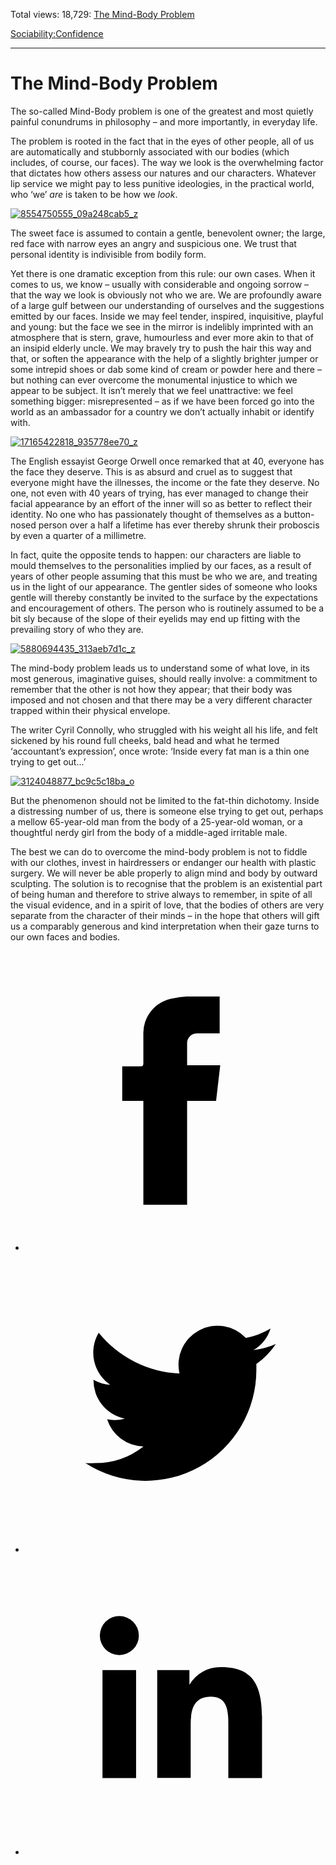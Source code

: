 Total views: 18,729: [The Mind-Body Problem](https://www.theschooloflife.com/thebookoflife/the-mind-body-problem/)

[Sociability:](https://www.theschooloflife.com/thebookoflife/category/sociability/)[Confidence](https://www.theschooloflife.com/thebookoflife/category/sociability/confidence/)

* * *

# The Mind-Body Problem
<style>
						.alignnone {
  display: block;
  margin-left: auto;
  margin-right: auto;
  align: center:
}

.addtoany_share_save_container {
display:none;
}

.wp-block-image {
		display: block;
  margin-left: auto;
  margin-right: auto;
  width: 50%;
}

.aligncenter {
display: block;
  margin-left: auto;
  margin-right: auto;
  align: center:
}

@media only screen and (max-width: 500px) {
  .wp-block-image {
		display: block;
  margin-left: auto;
  margin-right: auto;
  width: 100%;
} }

h1 {max-width: 600px !important;
}
.s18-single-post .content-area .site-main article .post-cat-header-display + .old-wrapper p {
    font-size: 1.200em
}
						</style>

The so-called Mind-Body problem is one of the greatest and most quietly painful conundrums in philosophy – and more importantly, in everyday life.

The problem is rooted in the fact that in the eyes of other people, all of us are automatically and stubbornly associated with our bodies (which includes, of course, our faces). The way we look is the overwhelming factor that dictates how others assess our natures and our characters. Whatever lip service we might pay to less punitive ideologies, in the practical world, who ‘we’ _are_ is taken to be how we _look_.

[![8554750555_09a248cab5_z](https://www.theschooloflife.com/thebookoflife/wp-content/uploads/2016/10/8554750555_09a248cab5_z.jpg)](http://www.thebookoflife.org/wp-content/uploads/2016/10/8554750555_09a248cab5_z.jpg)

The sweet face is assumed to contain a gentle, benevolent owner; the large, red face with narrow eyes an angry and suspicious one. We trust that personal identity is indivisible from bodily form.

Yet there is one dramatic exception from this rule: our own cases. When it comes to us, we know – usually with considerable and ongoing sorrow – that the way we look is obviously not who we are. We are profoundly aware of a large gulf between our understanding of ourselves and the suggestions emitted by our faces. Inside we may feel tender, inspired, inquisitive, playful and young: but the face we see in the mirror is indelibly imprinted with an atmosphere that is stern, grave, humourless and ever more akin to that of an insipid elderly uncle. We may bravely try to push the hair this way and that, or soften the appearance with the help of a slightly brighter jumper or some intrepid shoes or dab some kind of cream or powder here and there – but nothing can ever overcome the monumental injustice to which we appear to be subject. It isn’t merely that we feel unattractive: we feel something bigger: misrepresented – as if we have been forced go into the world as an ambassador for a country we don’t actually inhabit or identify with.

[![17165422818_935778ee70_z](https://www.theschooloflife.com/thebookoflife/wp-content/uploads/2016/10/17165422818_935778ee70_z.jpg)](http://www.thebookoflife.org/wp-content/uploads/2016/10/17165422818_935778ee70_z.jpg)

The English essayist George Orwell once remarked that at 40, everyone has the face they deserve. This is as absurd and cruel as to suggest that everyone might have the illnesses, the income or the fate they deserve. No one, not even with 40 years of trying, has ever managed to change their facial appearance by an effort of the inner will so as better to reflect their identity. No one who has passionately thought of themselves as a button-nosed person over a half a lifetime has ever thereby shrunk their proboscis by even a quarter of a millimetre.

In fact, quite the opposite tends to happen: our characters are liable to mould themselves to the personalities implied by our faces, as a result of years of other people assuming that this must be who we are, and treating us in the light of our appearance. The gentler sides of someone who looks gentle will thereby constantly be invited to the surface by the expectations and encouragement of others. The person who is routinely assumed to be a bit sly because of the slope of their eyelids may end up fitting with the prevailing story of who they are.

[![5880694435_313aeb7d1c_z](https://www.theschooloflife.com/thebookoflife/wp-content/uploads/2016/10/5880694435_313aeb7d1c_z.jpg)](http://www.thebookoflife.org/wp-content/uploads/2016/10/5880694435_313aeb7d1c_z.jpg)

The mind-body problem leads us to understand some of what love, in its most generous, imaginative guises, should really involve: a commitment to remember that the other is not how they appear; that their body was imposed and not chosen and that there may be a very different character trapped within their physical envelope.

The writer Cyril Connolly, who struggled with his weight all his life, and felt sickened by his round full cheeks, bald head and what he termed ‘accountant’s expression’, once wrote: ‘Inside every fat man is a thin one trying to get out…’

[![3124048877_bc9c5c18ba_o](https://www.theschooloflife.com/thebookoflife/wp-content/uploads/2016/10/3124048877_bc9c5c18ba_o.jpg)](http://www.thebookoflife.org/wp-content/uploads/2016/10/3124048877_bc9c5c18ba_o.jpg)

But the phenomenon should not be limited to the fat-thin dichotomy. Inside a distressing number of us, there is someone else trying to get out, perhaps a mellow 65-year-old man from the body of a 25-year-old woman, or a thoughtful nerdy girl from the body of a middle-aged irritable male.

The best we can do to overcome the mind-body problem is not to fiddle with our clothes, invest in hairdressers or endanger our health with plastic surgery. We will never be able properly to align mind and body by outward sculpting. The solution is to recognise that the problem is an existential part of being human and therefore to strive always to remember, in spite of all the visual evidence, and in a spirit of love, that the bodies of others are very separate from the character of their minds – in the hope that others will gift us a comparably generous and kind interpretation when their gaze turns to our own faces and bodies.

<style>
    .iframe-class { display: block !important; }
</style>

- [<svg xmlns="http://www.w3.org/2000/svg" viewbox="0 0 26 26"><title>Facebook</title>
                    <g>
                        <path d="M8.38,10H9.92c.2,0,.29,0,.29-.28,0-.82,0-1.64,0-2.46a3.05,3.05,0,0,1,2.57-3.15A7.22,7.22,0,0,1,14,3.95c.86,0,1.71,0,2.57,0h.25v3.2h-2A.85.85,0,0,0,14,8c0,.62,0,1.24,0,1.91h2.87L16.51,13H14v9H10.21V13H8.38Z"></path>
                    </g>
                </svg>](http://www.facebook.com/sharer/sharer.php?u=https://www.theschooloflife.com/thebookoflife/the-mind-body-problem/)
- [<svg xmlns="http://www.w3.org/2000/svg" viewbox="0 0 26 26"><title>Twitter</title>
                    <path d="M21.69,7.9a6.75,6.75,0,0,1-1.94.53,3.39,3.39,0,0,0,1.48-1.87,6.76,6.76,0,0,1-2.14.82,3.38,3.38,0,0,0-5.75,3.08,9.59,9.59,0,0,1-7-3.53,3.38,3.38,0,0,0,1,4.51A3.36,3.36,0,0,1,5.89,11v0A3.38,3.38,0,0,0,8.6,14.37a3.39,3.39,0,0,1-1.53.06,3.38,3.38,0,0,0,3.15,2.35A6.78,6.78,0,0,1,6,18.22a6.87,6.87,0,0,1-.81,0A9.6,9.6,0,0,0,20,10.08q0-.22,0-.44A6.86,6.86,0,0,0,21.69,7.9Z"></path>
                </svg>](http://twitter.com/share?url=https://www.theschooloflife.com/thebookoflife/the-mind-body-problem/&text=&via=theschooloflife)
- [<svg xmlns="http://www.w3.org/2000/svg" viewbox="0 0 26 26"><title>LinkedIn</title>
<path class="cls-2" d="M6.67,10H9.58v9.36H6.67ZM8.13,5.32A1.69,1.69,0,1,1,6.44,7,1.69,1.69,0,0,1,8.13,5.32"></path><path class="cls-2" d="M11.41,10H14.2v1.28h0A3.06,3.06,0,0,1,17,9.75c2.95,0,3.49,1.94,3.49,4.46v5.14H17.57V14.79c0-1.09,0-2.48-1.51-2.48s-1.75,1.18-1.75,2.4v4.63H11.41Z"></path></svg>](https://www.linkedin.com/shareArticle?mini=true&url=https://www.theschooloflife.com/thebookoflife/the-mind-body-problem/)
